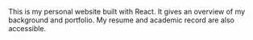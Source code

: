 This is my personal website built with React. It gives an overview of my background and portfolio. My resume and academic record are also accessible.